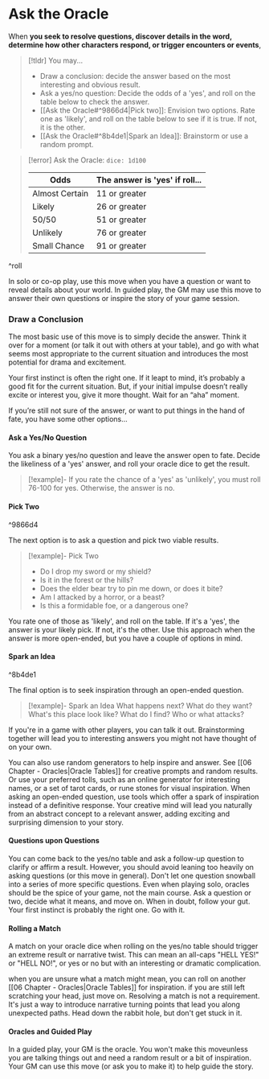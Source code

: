 # Ask the Oracle
When **you seek to resolve questions, discover details in the word, determine how other characters respond, or trigger encounters or events**, 

> [!tldr] You may...
> - Draw a conclusion: decide the answer based on the most interesting and obvious result.
> - Ask a yes/no question: Decide the odds of a 'yes', and roll on the table below to check the answer.
> - [[Ask the Oracle#^9866d4|Pick two]]: Envision two options. Rate one as 'likely', and roll on the table below to see if it is true. If not, it is the other.
> - [[Ask the Oracle#^8b4de1|Spark an Idea]]: Brainstorm or use a random prompt.

>[!error] Ask the Oracle:  `dice: 1d100`
> 
> | Odds| The answer is 'yes' if roll... |
>| --------- | ----------------------------------- |
>| Almost Certain      | 11 or greater |
>| Likely| 26 or greater                            |
>| 50/50     | 51 or greater                     |
>|Unlikely     | 76 or greater                  |
>| Small Chance     | 91 or greater          |

^roll

In solo or co-op play, use this move when you have a question or want to reveal details about your world. In guided play, the GM may use this move to answer their own questions or inspire the story of your game session.

### Draw a Conclusion

The most basic use of this move is to simply decide the answer. Think it over for a moment (or talk it out with others at your table), and go with what seems most appropriate to the current situation and introduces the most potential for drama and excitement.

Your first instinct is often the right one. If it leapt to mind, it’s probably a good fit for the current situation. But, if your initial impulse doesn’t really excite or interest you, give it more thought. Wait for an “aha” moment.

If you’re still not sure of the answer, or want to put things in the hand of fate, you have some other options...

#### Ask a Yes/No Question
You ask a binary yes/no question and leave the answer open to fate.
Decide the likeliness of a 'yes' answer, and roll your oracle dice to get the result.

> [!example]-
> If you rate the chance of a 'yes' as 'unlikely', you must roll 76-100 for yes. Otherwise, the answer is no.

#### Pick Two

^9866d4

The next option is to ask a question and pick two viable results.
> [!example]- Pick Two
> - Do I drop my sword or my shield?
> - Is it in the forest or the hills?
> - Does the elder bear try to pin me down, or does it bite?
> - Am I attacked by a horror, or a beast?
> - Is this a formidable foe, or a dangerous one?

You rate one of those as 'likely', and roll on the table. If it's a 'yes', the answer is your likely pick. If not, it's the other. Use this approach when the answer is more open-ended, but you have a couple of options in mind.

#### Spark an Idea

^8b4de1

The final option is to seek inspiration through an open-ended question.
>[!example]- Spark an Idea
>What happens next?
>What do they want?
>What's this place look like?
>What do I find?
>Who or what attacks?

If you're in a game with other players, you can talk it out. Brainstorming together will lead you to interesting answers you might not have thought of on your own.

You can also use random generators to help inspire and answer. See [[06 Chapter - Oracles|Oracle Tables]] for creative prompts and random results. Or use your preferred tolls, such as an online generator for interesting names, or a set of tarot cards, or rune stones for visual inspiration. When asking an open-ended question, use tools which offer a spark of inspiration instead of a definitive response. Your creative mind will lead you naturally from an abstract concept to a relevant answer, adding exciting and surprising dimension to your story.

#### Questions upon Questions
You can come back to the yes/no table and ask a follow-up question to clarify or affirm a result. However, you should avoid leaning too heavily on asking questions (or this move in general). Don't let one question snowball into a series of more specific questions. Even when playing solo, oracles should be the spice of your game, not the main course. Ask a question or two, decide what it means, and move on. When in doubt, follow your gut. Your first instinct is probably the right one. Go with it.

#### Rolling a Match
A match on your oracle dice when rolling on the yes/no table should trigger an extreme result or narrative twist. This can mean an all-caps "HELL YES!" or "HELL NO!", or yes or no but with an interesting or dramatic complication.

when you are unsure what a match might mean, you can roll on another [[06 Chapter - Oracles|Oracle Tables]] for inspiration. if you are still left scratching your head, just move on. Resolving a match is not a requirement. It's just a way to introduce narrative turning points that lead you along unexpected paths. Head down the rabbit hole, but don't get stuck in it.

#### Oracles and Guided Play
In a guided play, your GM is the oracle. You won't make this moveunless you are talking things out and need a random result or a bit of inspiration. Your GM can use this move (or ask you to make it) to help guide the story.